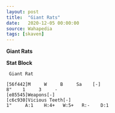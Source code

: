 ```yaml
---
layout: post
title:  "Giant Rats"
date:   2020-12-05 00:00:00
source: Wahapedia
tags: [skaven]
---
```


**Giant Rats**

**Stat Block**
```
 Giant Rat
```

```
[56f442]M     W     B     Sa    [-]
8"    1     3     -     
[e85545]Weapons[-]
[c6c930]Vicious Teeth[-]
1"     A:1    H:4+   W:5+   R:-    D:1   
```
    